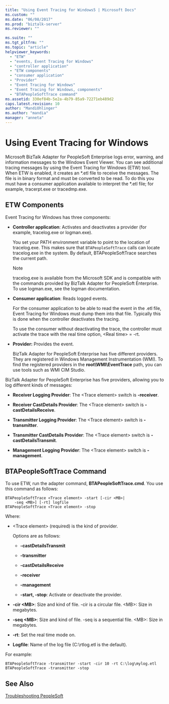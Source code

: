```yaml
---
title: "Using Event Tracing for Windows5 | Microsoft Docs"
ms.custom: ""
ms.date: "06/08/2017"
ms.prod: "biztalk-server"
ms.reviewer: ""

ms.suite: ""
ms.tgt_pltfrm: ""
ms.topic: "article"
helpviewer_keywords: 
  - "ETW"
  - "events, Event Tracing for Windows"
  - "controller application"
  - "ETW components"
  - "consumer application"
  - "Provider"
  - "Event Tracing for Windows"
  - "Event Tracing for Windows, components"
  - "BTAPeopleSoftTrace command"
ms.assetid: 330ef84b-5e2a-4b79-85a9-72271eb489d2
caps.latest.revision: 10
author: "MandiOhlinger"
ms.author: "mandia"
manager: "anneta"
---
```

# Using Event Tracing for Windows
Microsoft BizTalk Adapter for PeopleSoft Enterprise logs error, warning, and information messages to the Windows Event Viewer. You can see additional tracing messages by using the Event Tracing for Windows (ETW) tool. When ETW is enabled, it creates an *.etl file to receive the messages. The file is in binary format and must be converted to be read. To do this you must have a consumer application available to interpret the \*.etl file; for example, tracerpt.exe or tracedmp.exe.  
  
## ETW Components  
 Event Tracing for Windows has three components:  
  
-   **Controller application**: Activates and deactivates a provider (for example, tracelog.exe or logman.exe).  
  
     You set your PATH environment variable to point to the location of tracelog.exe. This makes sure that `BTAPeopleSoftTrace` calls can locate tracelog.exe in the system. By default, BTAPeopleSoftTrace searches the current path.  
  
    > [!NOTE]
    >  tracelog.exe is available from the Microsoft SDK and is compatible with the commands provided by BizTalk Adapter for PeopleSoft Enterprise. To use logman.exe, see the logman documentation.  
  
-   **Consumer application**: Reads logged events.  
  
     For the consumer application to be able to read the event in the .etl file, Event Tracing for Windows must dump them into that file. Typically this is done when the controller deactivates the tracing.  
  
     To use the consumer without deactivating the trace, the controller must activate the trace with the real time option, \<Real time> = -rt.  
  
-   **Provider:** Provides the event.  
  
     BizTalk Adapter for PeopleSoft Enterprise has five different providers. They are registered in Windows Management Instrumentation (WMI). To find the registered providers in the **root\WMI\EventTrace** path, you can use tools such as WMI CIM Studio.  
  
 BizTalk Adapter for PeopleSoft Enterprise has five providers, allowing you to log different kinds of messages:  
  
-   **Receiver Logging Provider**: The \<Trace element> switch is **-receiver**.  
  
-   **Receiver CastDetails Provider**: The \<Trace element> switch is **-castDetailsReceive**.  
  
-   **Transmitter Logging Provider**: The \<Trace element> switch is **-transmitter**.  
  
-   **Transmitter CastDetails Provider**: The \<Trace element> switch is **-castDetailsTransmit**.  
  
-   **Management Logging Provider**: The \<Trace element> switch is **-management**.  
  
## BTAPeopleSoftTrace Command  
 To use ETW, run the adapter command, **BTAPeopleSoftTrace.cmd**. You use this command as follows:  
  
```  
BTAPeopleSoftTrace <Trace element> -start [-cir <MB>|   
    -seq <MB>] [-rt] logfile  
BTAPeopleSoftTrace <Trace element> -stop  
```  
  
 Where:  
  
-   \<Trace element> (required) is the kind of provider.  
  
     Options are as follows:  
  
    -   **-castDetailsTransmit**  
  
    -   **-transmitter**  
  
    -   **-castDetailsReceive**  
  
    -   **-receiver**  
  
    -   **-management**  
  
    -   **-start, -stop**: Activate or deactivate the provider.  
  
-   **-cir \<MB>**: Size and kind of file. -cir is a circular file. \<MB>: Size in megabytes.  
  
-   **-seq \<MB>**: Size and kind of file. -seq is a sequential file. \<MB>: Size in megabytes.  
  
-   **-rt**: Set the real time mode on.  
  
-   **Logfile**: Name of the log file (C:\rtlog.etl is the default).  
  
 For example:  
  
```  
BTAPeopleSoftTrace -transmitter -start -cir 10 -rt C:\log\mylog.etl  
BTAPeopleSoftTrace -transmitter -stop  
```  
  
## See Also  
 [Troubleshooting PeopleSoft](../core/troubleshooting-peoplesoft.md)